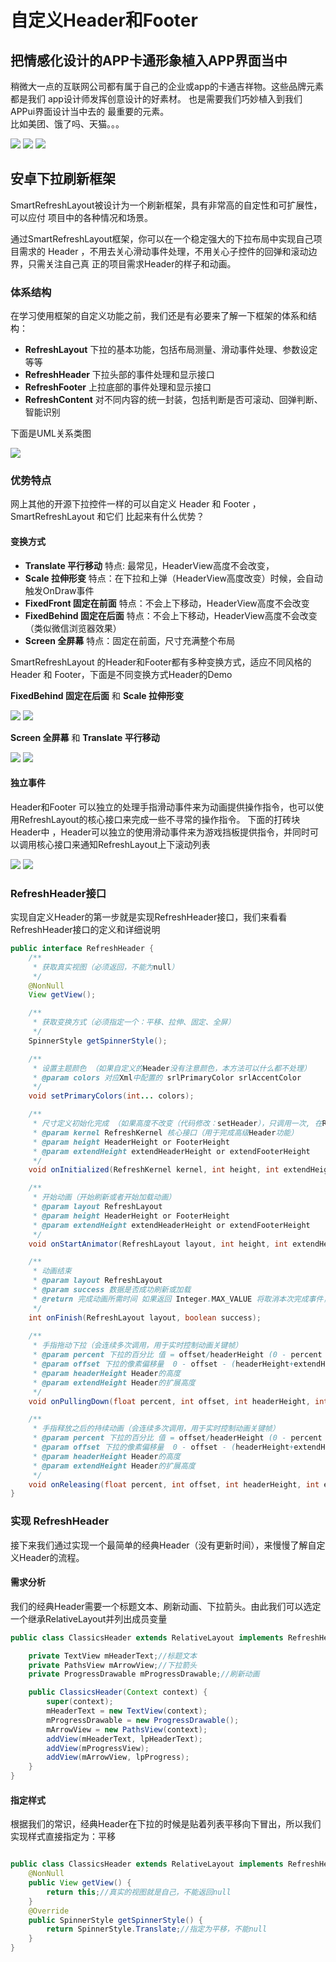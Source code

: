 # 自定义Header和Footer

## 把情感化设计的APP卡通形象植入APP界面当中
稍微大一点的互联网公司都有属于自己的企业或app的卡通吉祥物。这些品牌元素都是我们
app设计师发挥创意设计的好素材。 也是需要我们巧妙植入到我们APPui界面设计当中去的
最重要的元素。   
比如美团、饿了吗、天猫。。。

![](png_ptr_meituan.png) ![](png_ptr_elema.png) ![](png_ptr_tianmao.png)


## 安卓下拉刷新框架
SmartRefreshLayout被设计为一个刷新框架，具有非常高的自定性和可扩展性，可以应付
项目中的各种情况和场景。  

通过SmartRefreshLayout框架，你可以在一个稳定强大的下拉布局中实现自己项目需求的
Header ，不用去关心滑动事件处理，不用关心子控件的回弹和滚动边界，只需关注自己真
正的项目需求Header的样子和动画。
 
### 体系结构
在学习使用框架的自定义功能之前，我们还是有必要来了解一下框架的体系和结构：

 - **RefreshLayout** 下拉的基本功能，包括布局测量、滑动事件处理、参数设定等等
 - **RefreshHeader** 下拉头部的事件处理和显示接口
 - **RefreshFooter** 上拉底部的事件处理和显示接口
 - **RefreshContent** 对不同内容的统一封装，包括判断是否可滚动、回弹判断、智能识别
 
下面是UML关系类图

![](jpg_uml.jpg)

### 优势特点
网上其他的开源下拉控件一样的可以自定义 Header 和 Footer ，SmartRefreshLayout 和它们
比起来有什么优势？

#### 变换方式

- **Translate 平行移动**  特点: 最常见，HeaderView高度不会改变，
- **Scale 拉伸形变**  特点：在下拉和上弹（HeaderView高度改变）时候，会自动触发OnDraw事件
- **FixedFront 固定在前面**   特点：不会上下移动，HeaderView高度不会改变
- **FixedBehind 固定在后面**  特点：不会上下移动，HeaderView高度不会改变（类似微信浏览器效果）
- **Screen 全屏幕** 特点：固定在前面，尺寸充满整个布局

SmartRefreshLayout 的Header和Footer都有多种变换方式，适应不同风格的 Header 和 Footer，下面是不同变换方式Header的Demo

**FixedBehind 固定在后面** 和 **Scale 拉伸形变**

![](gif_practive_feedlist.gif) ![](gif_Circle.gif)

**Screen 全屏幕** 和 **Translate 平行移动**

![](gif_WaveSwipe.gif) ![](gif_practive_weibo.gif)

#### 独立事件
Header和Footer 可以独立的处理手指滑动事件来为动画提供操作指令，也可以使用RefreshLayout的核心接口来完成一些不寻常的操作指令。
下面的打砖块 Header中 ，Header可以独立的使用滑动事件来为游戏挡板提供指令，并同时可以调用核心接口来通知RefreshLayout上下滚动列表

![](gif_HitBlock.gif) ![](gif_BattleCity.gif)


### RefreshHeader接口

实现自定义Header的第一步就是实现RefreshHeader接口，我们来看看RefreshHeader接口的定义和详细说明

~~~java
public interface RefreshHeader {
    /**
     * 获取真实视图（必须返回，不能为null）
     */
    @NonNull
    View getView();

    /**
     * 获取变换方式（必须指定一个：平移、拉伸、固定、全屏）
     */
    SpinnerStyle getSpinnerStyle();

    /**
     * 设置主题颜色 （如果自定义的Header没有注意颜色，本方法可以什么都不处理）
     * @param colors 对应Xml中配置的 srlPrimaryColor srlAccentColor
     */
    void setPrimaryColors(int... colors);

    /**
     * 尺寸定义初始化完成 （如果高度不改变（代码修改：setHeader），只调用一次, 在RefreshLayout#onMeasure中调用）
     * @param kernel RefreshKernel 核心接口（用于完成高级Header功能）
     * @param height HeaderHeight or FooterHeight
     * @param extendHeight extendHeaderHeight or extendFooterHeight
     */
    void onInitialized(RefreshKernel kernel, int height, int extendHeight);

    /**
     * 开始动画（开始刷新或者开始加载动画）
     * @param layout RefreshLayout
     * @param height HeaderHeight or FooterHeight
     * @param extendHeight extendHeaderHeight or extendFooterHeight
     */
    void onStartAnimator(RefreshLayout layout, int height, int extendHeight);

    /**
     * 动画结束
     * @param layout RefreshLayout
     * @param success 数据是否成功刷新或加载
     * @return 完成动画所需时间 如果返回 Integer.MAX_VALUE 将取消本次完成事件，继续保持原有状态
     */
    int onFinish(RefreshLayout layout, boolean success);
    
    /**
     * 手指拖动下拉（会连续多次调用，用于实时控制动画关键帧）
     * @param percent 下拉的百分比 值 = offset/headerHeight (0 - percent - (headerHeight+extendHeight) / headerHeight )
     * @param offset 下拉的像素偏移量  0 - offset - (headerHeight+extendHeight)
     * @param headerHeight Header的高度
     * @param extendHeight Header的扩展高度
     */
    void onPullingDown(float percent, int offset, int headerHeight, int extendHeight);

    /**
     * 手指释放之后的持续动画（会连续多次调用，用于实时控制动画关键帧）
     * @param percent 下拉的百分比 值 = offset/headerHeight (0 - percent - (headerHeight+extendHeight) / headerHeight )
     * @param offset 下拉的像素偏移量  0 - offset - (headerHeight+extendHeight)
     * @param headerHeight Header的高度
     * @param extendHeight Header的扩展高度
     */
    void onReleasing(float percent, int offset, int headerHeight, int extendHeight);
}
~~~

### 实现 RefreshHeader

接下来我们通过实现一个最简单的经典Header（没有更新时间），来慢慢了解自定义Header的流程。

#### 需求分析
我们的经典Header需要一个标题文本、刷新动画、下拉箭头。由此我们可以选定一个继承RelativeLayout并列出成员变量

~~~java
public class ClassicsHeader extends RelativeLayout implements RefreshHeader {

    private TextView mHeaderText;//标题文本
    private PathsView mArrowView;//下拉箭头
    private ProgressDrawable mProgressDrawable;//刷新动画

    public ClassicsHeader(Context context) {
        super(context);
        mHeaderText = new TextView(context);
        mProgressDrawable = new ProgressDrawable();
        mArrowView = new PathsView(context);
        addView(mHeaderText, lpHeaderText);
        addView(mProgressView);
        addView(mArrowView, lpProgress);
    }
}
~~~

#### 指定样式
根据我们的常识，经典Header在下拉的时候是贴着列表平移向下冒出，所以我们实现样式直接指定为：平移

~~~java

public class ClassicsHeader extends RelativeLayout implements RefreshHeader {
    @NonNull
    public View getView() {
        return this;//真实的视图就是自己，不能返回null
    }
    @Override
    public SpinnerStyle getSpinnerStyle() {
        return SpinnerStyle.Translate;//指定为平移，不能null
    }
}
~~~



